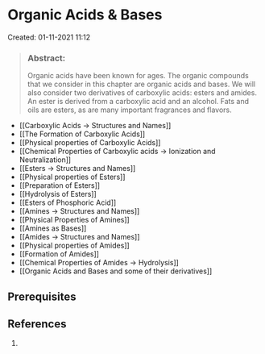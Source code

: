 # Organic Acids & Bases
Created: 01-11-2021 11:12

> ### **Abstract:**
> Organic acids have been known for ages. The organic compounds that we consider in this chapter are organic acids and bases. We will also consider two derivatives of carboxylic acids: esters and amides. An ester is derived from a carboxylic acid and an alcohol. Fats and oils are esters, as are many important fragrances and flavors.

* [[Carboxylic Acids -> Structures and Names]]
* [[The Formation of Carboxylic Acids]]
* [[Physical properties of Carboxylic Acids]]
* [[Chemical Properties of Carboxylic acids -> Ionization and Neutralization]]
* [[Esters -> Structures and Names]]
* [[Physical properties of Esters]]
* [[Preparation of Esters]]
* [[Hydrolysis of Esters]]
* [[Esters of Phosphoric Acid]]
* [[Amines -> Structures and Names]]
* [[Physical Properties of Amines]]
* [[Amines as Bases]]
* [[Amides -> Structures and Names]]
* [[Physical properties of Amides]]
* [[Formation of Amides]]
* [[Chemical Properties of Amides -> Hydrolysis]]
* [[Organic Acids and Bases and some of their derivatives]]

## Prerequisites

## References
1. 